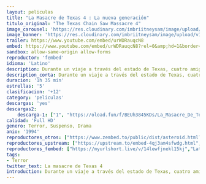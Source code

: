 ```yaml
---
layout: peliculas
title: "La Masacre de Texas 4 : La nueva generación"
titulo_original: "The Texas Chain Saw Massacre 4"
image_carousel: 'https://res.cloudinary.com/imbriitneysam/image/upload/v1546114482/texas4-poster-min.jpg'
image_banner: 'https://res.cloudinary.com/imbriitneysam/image/upload/v1546114482/TEXAS4-BANNER-min.jpg'
trailer: https://www.youtube.com/embed/urWDRauqcN8
embed: https://www.youtube.com/embed/urWDRauqcN8?rel=0&amp;hd=1&border=0&wmode=opaque&enablejsapi=1&modestbranding=1&controls=1&showinfo=1
sandbox: allow-same-origin allow-forms
reproductor: 'fembed'
idioma: 'Latino'
description: Durante un viaje a través del estado de Texas, cuatro amigos se equivocan de camino y tienen un accidente en medio de un bosque. Los jóvenes buscan ayuda desesperadamente, pero se encuentran con una familia de psicópatas asesinos.
description_corta: Durante un viaje a través del estado de Texas, cuatro amigos se equivocan de camino y tienen un accidente en medio de un bosque. Los jóvenes buscan ayuda desesperadamente, pero se encuentran con una familia de psicópatas asesinos.
duracion: '1h 35 min'
estrellas: '5'
clasificacion: '+12'
category: 'peliculas'
descargas: 'yes'
descargas2:
    descarga-1: ["1", "https://oload.fun/f/BEUh3845KDs/La_Masacre_De_Texas_4_La_Nueva_Generacion_%281994%29_Brrip.720.lat.mp4", "https://www.google.com/s2/favicons?domain=openload.co","OpenLoad","https://res.cloudinary.com/imbriitneysam/image/upload/v1541473684/mexico.png", "Latino", "Full HD"]
calidad: 'Full HD'
genero: Terror, Suspenso, Drama
anio: '1994'
reproductores_otros: ["https://www.zembed.to/public/dist/asteroid.html?id=322e378537ffd6cd70ec078ae822b98b&title=Texas%20Chainsaw%20Massacre%204:%20The%20Next%20Generation","Latino"]
reproductores_upstream: ["https://upstream.to/embed-4qj3am4sfwdg.html","Latino"]
reproductores_fembed: ["https://myurlshort.live/v/14lewfjnekl15kj","Latino"]
tags:
- Terror
twitter_text: La masacre de Texas 4
introduction: Durante un viaje a través del estado de Texas, cuatro amigos se equivocan de camino y tienen un accidente en medio de un bosque. Los jóvenes buscan ayuda desesperadamente, pero se encuentran con una familia de psicópatas asesinos.
---
```



 







